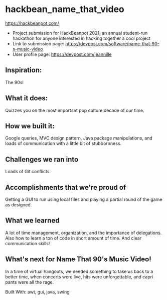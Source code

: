 # hackbean_name_that_video
https://hackbeanpot.com/

- Project submission for HackBeanpot 2021; an annual student-run hackathon for anyone interested in hacking together a cool project
- Link to submission page: https://devpost.com/software/name-that-90-s-music-video 
- User profile page: https://devpost.com/jeannille

## Inspiration:
The 90s!

## What it does:
Quizzes you on the most important pop culture decade of our time.

## How we built it:
Google queries, MVC design pattern, Java package manipulations, and loads of communication with a little bit of stubbornness.

## Challenges we ran into
Loads of Git conflicts.

## Accomplishments that we're proud of
Getting a GUI to run using local files and playing a partial round of the game as designed.

## What we learned
A lot of time management, organization, and the importance of delegations. Also how to learn a ton of code in short amount of time. And clear communication skills!

## What's next for Name That 90's Music Video!
In a time of virtual hangouts, we needed something to take us back to a better time, when concerts were live, hits were unforgettable, and capri pants were all the rage.

Built With: awt, gui, java, swing
